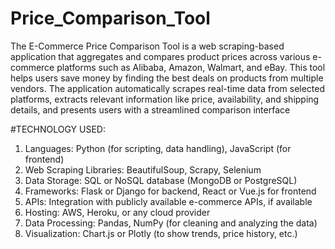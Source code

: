 # Price_Comparison_Tool
The E-Commerce Price Comparison Tool is a web scraping-based application that aggregates and compares product prices across various e-commerce platforms such as Alibaba, Amazon, Walmart, and eBay. This tool helps users save money by finding the best deals on products from multiple vendors. The application automatically scrapes real-time data from selected platforms, extracts relevant information like price, availability, and shipping details, and presents users with a streamlined comparison interface

#TECHNOLOGY USED:
1. Languages: Python (for scripting, data handling), JavaScript (for frontend)
2. Web Scraping Libraries: BeautifulSoup, Scrapy, Selenium
3. Data Storage: SQL or NoSQL database (MongoDB or PostgreSQL)
4. Frameworks: Flask or Django for backend, React or Vue.js for frontend
5. APIs: Integration with publicly available e-commerce APIs, if available
6. Hosting: AWS, Heroku, or any cloud provider
7. Data Processing: Pandas, NumPy (for cleaning and analyzing the data)
8. Visualization: Chart.js or Plotly (to show trends, price history, etc.)
   
